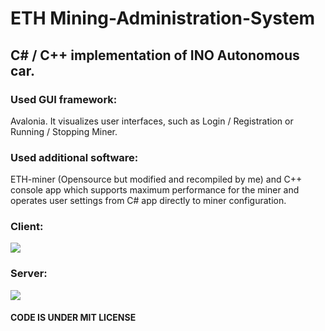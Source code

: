 # ETH Mining-Administration-System

## C# / C++ implementation of INO Autonomous car. 

### Used GUI framework:

Avalonia. It visualizes user interfaces, such as Login / Registration or Running / Stopping Miner. 

### Used additional software:

ETH-miner (Opensource but modified and recompiled by me) and C++ console app which supports maximum performance for the miner and operates user settings from C# app directly to miner configuration.
 
### Client:
![](https://github.com/nikselko/mining-administration-system/assets/46798613/331eb057-7c2b-4826-b2d3-4dc4e2ac1d7b)

### Server:
![](https://github.com/nikselko/mining-administration-system/assets/46798613/cb51eeb2-6ffa-4790-bb8f-46865ed49727)

#### CODE IS UNDER MIT LICENSE

